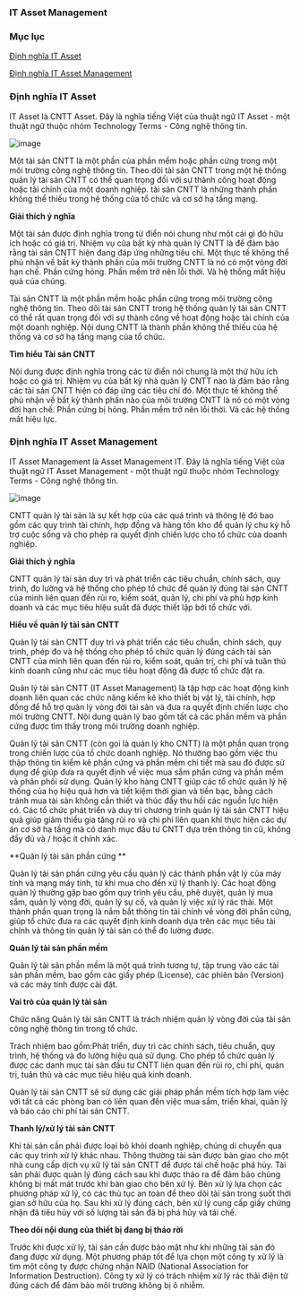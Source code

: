 ### IT Asset Management

### Mục lục

[Định nghĩa IT Asset](#1)

[Định nghĩa IT Asset Management](#2)



### <a name="1"> Định nghĩa IT Asset </a>

IT Asset là CNTT Asset. Đây là nghĩa tiếng Việt của thuật ngữ IT Asset - một thuật ngữ thuộc nhóm Technology Terms - Công nghệ thông tin.

![image](https://user-images.githubusercontent.com/69178270/139023215-7dc16f0e-2d22-4937-b4f5-2cf472cf9379.png)

Một tài sản CNTT là một phần của phần mềm hoặc phần cứng trong một môi trường công nghệ thông tin. Theo dõi tài sản CNTT trong một hệ thống quản lý tài sản CNTT có thể quan trọng đối với sự thành công hoạt động hoặc tài chính của một doanh nghiệp. tài sản CNTT là những thành phần không thể thiếu trong hệ thống của tổ chức và cơ sở hạ tầng mạng.

**Giải thích ý nghĩa**

Một tài sản được định nghĩa trong từ điển nói chung như một cái gì đó hữu ích hoặc có giá trị. Nhiệm vụ của bất kỳ nhà quản lý CNTT là để đảm bảo rằng tài sản CNTT hiện đang đáp ứng những tiêu chí. Một thực tế không thể phủ nhận về bất kỳ thành phần của môi trường CNTT là nó có một vòng đời hạn chế. Phần cứng hỏng. Phần mềm trở nên lỗi thời. Và hệ thống mất hiệu quả của chúng.

Tài sản CNTT là một phần mềm hoặc phần cứng trong môi trường công nghệ thông tin. Theo dõi tài sản CNTT trong hệ thống quản lý tài sản CNTT có thể rất quan trọng đối với sự thành công về hoạt động hoặc tài chính của một doanh nghiệp. Nội dung CNTT là thành phần không thể thiếu của hệ thống và cơ sở hạ tầng mạng của tổ chức.

**Tìm hiểu Tài sản CNTT**

Nội dung được định nghĩa trong các từ điển nói chung là một thứ hữu ích hoặc có giá trị. Nhiệm vụ của bất kỳ nhà quản lý CNTT nào là đảm bảo rằng các tài sản CNTT hiện có đáp ứng các tiêu chí đó. Một thực tế không thể phủ nhận về bất kỳ thành phần nào của môi trường CNTT là nó có một vòng đời hạn chế. Phần cứng bị hỏng. Phần mềm trở nên lỗi thời. Và các hệ thống mất hiệu lực.

### <a name="2"> Định nghĩa IT Asset Management </a>

IT Asset Management là Asset Management IT. Đây là nghĩa tiếng Việt của thuật ngữ IT Asset Management - một thuật ngữ thuộc nhóm Technology Terms - Công nghệ thông tin.

![image](https://user-images.githubusercontent.com/69178270/139023652-81533229-02d2-44d6-984f-6505589c9494.png)

CNTT quản lý tài sản là sự kết hợp của các quá trình và thông lệ đó bao gồm các quy trình tài chính, hợp đồng và hàng tồn kho để quản lý chu kỳ hỗ trợ cuộc sống và cho phép ra quyết định chiến lược cho tổ chức của doanh nghiệp.

**Giải thích ý nghĩa**

CNTT quản lý tài sản duy trì và phát triển các tiêu chuẩn, chính sách, quy trình, đo lường và hệ thống cho phép tổ chức để quản lý đúng tài sản CNTT của mình liên quan đến rủi ro, kiểm soát, quản lý, chi phí và phù hợp kinh doanh và các mục tiêu hiệu suất đã được thiết lập bởi tổ chức với.

**Hiểu về quản lý tài sản CNTT**

Quản lý tài sản CNTT duy trì và phát triển các tiêu chuẩn, chính sách, quy trình, phép đo và hệ thống cho phép tổ chức quản lý đúng cách tài sản CNTT của mình liên quan đến rủi ro, kiểm soát, quản trị, chi phí và tuân thủ kinh doanh cũng như các mục tiêu hoạt động đã được tổ chức đặt ra.

Quản lý tài sản CNTT (IT Asset Management) là tập hợp 
các hoạt động kinh doanh liên quan các chức năng kiểm kê 
kho thiết bị vật lý, tài chính, hợp đồng để hỗ trợ quản 
lý vòng đời tài sản và đưa ra quyết định chiến lược cho 
môi trường CNTT. Nội dung quản lý bao gồm tất cả các 
phần mềm và phần cứng được tìm thấy trong môi trường 
doanh nghiệp.

Quản lý tài sản CNTT (còn gọi là quản lý kho CNTT) là 
một phần quan trọng trong chiến lược của tổ chức doanh 
nghiệp. Nó thường bao gồm việc thu thập thông tin kiểm 
kê phần cứng và phần mềm chi tiết mà sau đó được sử dụng 
để giúp đưa ra quyết định về việc mua sắm phần cứng và 
phần mềm và phân phối sử dụng. Quản lý kho hàng CNTT 
giúp các tổ chức quản lý hệ thống của họ hiệu quả hơn và 
tiết kiệm thời gian và tiền bạc, bằng cách tránh mua tài 
sản không cần thiết và thúc đẩy thu hồi các nguồn lực 
hiện có. Các tổ chức phát triển và duy trì chương trình 
quản lý tài sản CNTT hiệu quả giúp giảm thiểu gia tăng 
rủi ro và chi phí liên quan khi thực hiện các dự án cơ 
sở hạ tầng mà có danh mục đầu tư CNTT dựa trên thông tin 
cũ, không đầy đủ và / hoặc ít chính xác.

**Quản lý tài sản phần cứng **

Quản lý tài sản phần cứng yêu cầu quản lý các thành phần 
vật lý của máy tính và mạng máy tính, từ khi mua cho đến 
xử lý thanh lý. Các hoạt động quản lý thường gặp bao gồm 
quy trình yêu cầu, phê duyệt, quản lý mua sắm, quản lý 
vòng đời, quản lý sự cố, và quản lý việc xử lý rác thải. 
Một thành phần quan trọng là nắm bắt thông tin tài chính 
về vòng đời phần cứng, giúp tổ chức đưa ra các quyết 
định kinh doanh dựa trên các mục tiêu tài chính và thông 
tin quản lý tài sản có thể đo lường được.

**Quản lý tài sản phần mềm**

Quản lý tài sản phần mềm là một quá trình tương tự, tập 
trung vào các tài sản phần mềm, bao gồm các giấy phép 
(License), các phiên bản (Version) và các máy tính được 
cài đặt.

**Vai trò của quản lý tài sản**

Chức năng Quản lý tài sản CNTT là trách nhiệm quản lý 
vòng đời của tài sản công nghệ thông tin trong tổ chức.

Trách nhiệm bao gồm:Phát triển, duy trì các chính sách, tiêu chuẩn, quy 
						trình, hệ thống và đo lường hiệu quả sử dụng. Cho phép 
						tổ chức quản lý được các danh mục tài sản đầu tư CNTT 
						liên quan đến rủi ro, chi phí, quản trị, tuân thủ và các 
						mục tiêu hiệu quả kinh doanh.
 
Quản lý tài sản CNTT sẽ sử dụng các giải pháp phần mềm 
						tích hợp làm việc với tất cả các phòng ban có liên quan 
						đến việc mua sắm, triển khai, quản lý và báo cáo chi phí 
						tài sản CNTT.

**Thanh lý/xử lý tài sản CNTT**

Khi tài sản cần phải được loại bỏ khỏi doanh nghiệp, 
						chúng di chuyển qua các quy trình xử lý khác nhau. Thông 
						thường tài sản được bàn giao cho một nhà cung cấp dịch 
						vụ xử lý tài sản CNTT để được tái chế hoặc phá hủy. Tài 
						sản phải được quản lý đúng cách sau khi được tháo ra để 
						đảm bảo chúng không bị mất mát trước khi bàn giao cho 
						bên xử lý. Bên xử lý lựa chọn các phương pháp xử lý, có 
						các thủ tục an toàn để theo dõi tài sản trong suốt thời 
						gian sở hữu của họ. Sau khi xử lý đúng cách, bên xử lý 
						cung cấp giấy chứng nhận đã tiêu hủy với số lượng tài 
						sản đã bị phá hủy và tái chế. 

**Theo dõi nội dung của thiết bị đang bị tháo rời**

Trước khi được xử lý, tài sản cần được bảo mật như khi 
						những tài sản đó đang được xử dụng. Một phương pháp tốt 
						để lựa chọn một công ty xử lý là tìm một công ty được 
						chứng nhận NAID (National Association for Information 
						Destruction). Công ty xử lý có trách nhiệm xử lý rác 
						thải điện tử đúng cách để đảm bảo môi trường không bị ô 
						nhiễm.
